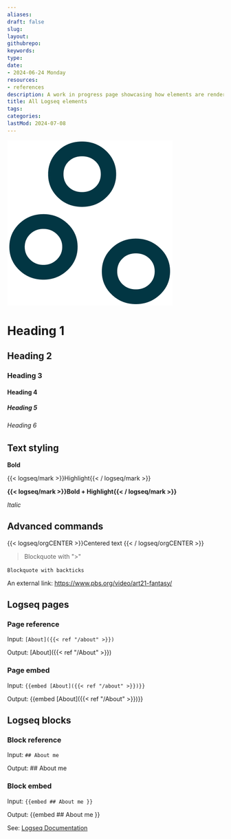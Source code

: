 ```yaml
---
aliases: 
draft: false
slug: 
layout: 
githubrepo: 
keywords: 
type: 
date:
- 2024-06-24 Monday
resources:
- references
description: A work in progress page showcasing how elements are rendered from Logseq
title: All Logseq elements
tags:
categories:
lastMod: 2024-07-08
---
```

![logseq-elements.png](/assets/logseq-elements_1719436919750_0.png)

# Heading 1

## Heading 2

### Heading 3

#### Heading 4

##### Heading 5

###### Heading 6

## Text styling

**Bold**

{{< logseq/mark >}}Highlight{{< / logseq/mark >}}

**{{< logseq/mark >}}Bold + Highlight{{< / logseq/mark >}}**

*Italic*

## Advanced commands

{{< logseq/orgCENTER >}}Centered text
{{< / logseq/orgCENTER >}}

>Blockquote with ">"

`Blockquote with backticks`

An external link: https://www.pbs.org/video/art21-fantasy/

## Logseq pages

### Page reference

Input: `[About]({{< ref "/about" >}})`

Output: [About]({{< ref "/About" >}})

### Page embed

Input: `{{embed [About]({{< ref "/about" >}})}}`

Output: {{embed [About]({{< ref "/About" >}})}}

## Logseq blocks

### Block reference

Input: `## About me
`

Output: ## About me


### Block embed

Input: `{{embed ## About me
 }}`

Output: {{embed ## About me
 }}

See: [Logseq Documentation](https://docs.logseq.com/#/page/contents)
